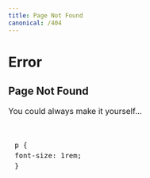 ```yaml
---
title: Page Not Found
canonical: /404
---
```


<h1 class="section">Error</h1>

<div class="readable">

## Page Not Found

<div id="suggestions"></div>

<noscript>You could always make it yourself…</noscript>

<style contenteditable style="display: block; white-space: pre-line; overflow-x: auto; background: var(--black); font-family: 'Fira Code', monospace; color: var(--bright_white); padding: 0.8rem; border: 2px solid light-dark(var(--white), var(--grey)); line-height: 150%;">
p {
    font-size: 1rem;
}

</style>

<script src="/assets/scripts/404-guesser.js"></script>

</div>
